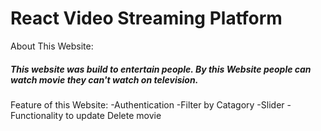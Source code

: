 # React Video Streaming Platform



About This Website:
<h5>
  This website was build to entertain people. By this Website people can watch movie they can't watch on television.
</h5>

Feature of this Website:
-Authentication
-Filter by Catagory
-Slider 
-Functionality to update Delete movie

